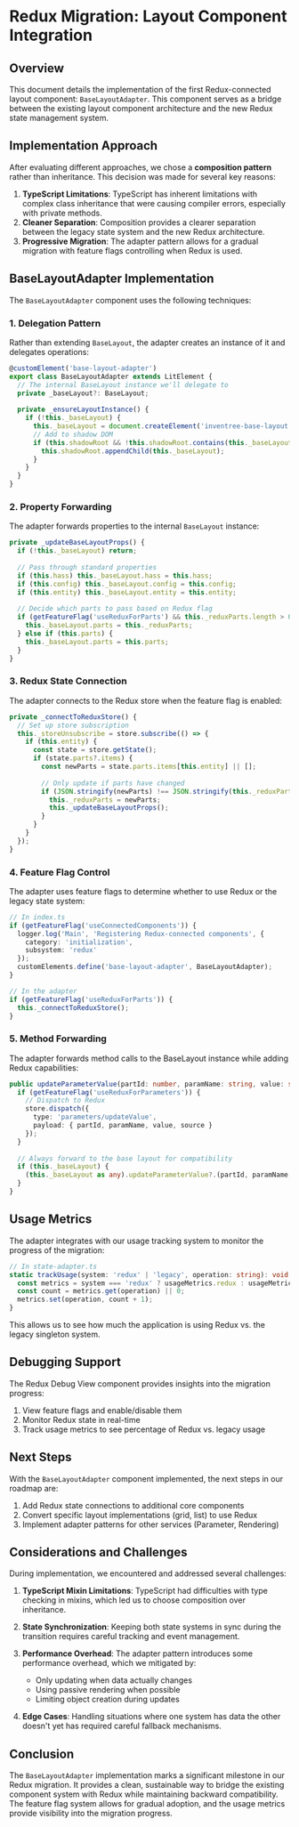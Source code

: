 # Redux Migration: Layout Component Integration

## Overview

This document details the implementation of the first Redux-connected layout component: `BaseLayoutAdapter`. This component serves as a bridge between the existing layout component architecture and the new Redux state management system.

## Implementation Approach

After evaluating different approaches, we chose a **composition pattern** rather than inheritance. This decision was made for several key reasons:

1. **TypeScript Limitations**: TypeScript has inherent limitations with complex class inheritance that were causing compiler errors, especially with private methods.
2. **Cleaner Separation**: Composition provides a clearer separation between the legacy state system and the new Redux architecture.
3. **Progressive Migration**: The adapter pattern allows for a gradual migration with feature flags controlling when Redux is used.

## BaseLayoutAdapter Implementation

The `BaseLayoutAdapter` component uses the following techniques:

### 1. Delegation Pattern

Rather than extending `BaseLayout`, the adapter creates an instance of it and delegates operations:

```typescript
@customElement('base-layout-adapter')
export class BaseLayoutAdapter extends LitElement {
  // The internal BaseLayout instance we'll delegate to
  private _baseLayout?: BaseLayout;
  
  private _ensureLayoutInstance() {
    if (!this._baseLayout) {
      this._baseLayout = document.createElement('inventree-base-layout') as BaseLayout;
      // Add to shadow DOM
      if (this.shadowRoot && !this.shadowRoot.contains(this._baseLayout)) {
        this.shadowRoot.appendChild(this._baseLayout);
      }
    }
  }
}
```

### 2. Property Forwarding

The adapter forwards properties to the internal `BaseLayout` instance:

```typescript
private _updateBaseLayoutProps() {
  if (!this._baseLayout) return;
  
  // Pass through standard properties
  if (this.hass) this._baseLayout.hass = this.hass;
  if (this.config) this._baseLayout.config = this.config;
  if (this.entity) this._baseLayout.entity = this.entity;
  
  // Decide which parts to pass based on Redux flag
  if (getFeatureFlag('useReduxForParts') && this._reduxParts.length > 0) {
    this._baseLayout.parts = this._reduxParts;
  } else if (this.parts) {
    this._baseLayout.parts = this.parts;
  }
}
```

### 3. Redux State Connection

The adapter connects to the Redux store when the feature flag is enabled:

```typescript
private _connectToReduxStore() {
  // Set up store subscription
  this._storeUnsubscribe = store.subscribe(() => {
    if (this.entity) {
      const state = store.getState();
      if (state.parts?.items) {
        const newParts = state.parts.items[this.entity] || [];
        
        // Only update if parts have changed
        if (JSON.stringify(newParts) !== JSON.stringify(this._reduxParts)) {
          this._reduxParts = newParts;
          this._updateBaseLayoutProps();
        }
      }
    }
  });
}
```

### 4. Feature Flag Control

The adapter uses feature flags to determine whether to use Redux or the legacy state system:

```typescript
// In index.ts
if (getFeatureFlag('useConnectedComponents')) {
  logger.log('Main', 'Registering Redux-connected components', { 
    category: 'initialization',
    subsystem: 'redux' 
  });
  customElements.define('base-layout-adapter', BaseLayoutAdapter);
}

// In the adapter
if (getFeatureFlag('useReduxForParts')) {
  this._connectToReduxStore();
}
```

### 5. Method Forwarding

The adapter forwards method calls to the BaseLayout instance while adding Redux capabilities:

```typescript
public updateParameterValue(partId: number, paramName: string, value: string, source: string = 'user') {
  if (getFeatureFlag('useReduxForParameters')) {
    // Dispatch to Redux
    store.dispatch({
      type: 'parameters/updateValue',
      payload: { partId, paramName, value, source }
    });
  }
  
  // Always forward to the base layout for compatibility
  if (this._baseLayout) {
    (this._baseLayout as any).updateParameterValue?.(partId, paramName, value, source);
  }
}
```

## Usage Metrics

The adapter integrates with our usage tracking system to monitor the progress of the migration:

```typescript
// In state-adapter.ts
static trackUsage(system: 'redux' | 'legacy', operation: string): void {
  const metrics = system === 'redux' ? usageMetrics.redux : usageMetrics.legacy;
  const count = metrics.get(operation) || 0;
  metrics.set(operation, count + 1);
}
```

This allows us to see how much the application is using Redux vs. the legacy singleton system.

## Debugging Support

The Redux Debug View component provides insights into the migration progress:

1. View feature flags and enable/disable them
2. Monitor Redux state in real-time
3. Track usage metrics to see percentage of Redux vs. legacy usage

## Next Steps

With the `BaseLayoutAdapter` component implemented, the next steps in our roadmap are:

1. Add Redux state connections to additional core components
2. Convert specific layout implementations (grid, list) to use Redux
3. Implement adapter patterns for other services (Parameter, Rendering)

## Considerations and Challenges

During implementation, we encountered and addressed several challenges:

1. **TypeScript Mixin Limitations**: TypeScript had difficulties with type checking in mixins, which led us to choose composition over inheritance.

2. **State Synchronization**: Keeping both state systems in sync during the transition requires careful tracking and event management.

3. **Performance Overhead**: The adapter pattern introduces some performance overhead, which we mitigated by:
   - Only updating when data actually changes
   - Using passive rendering when possible
   - Limiting object creation during updates

4. **Edge Cases**: Handling situations where one system has data the other doesn't yet has required careful fallback mechanisms.

## Conclusion

The `BaseLayoutAdapter` implementation marks a significant milestone in our Redux migration. It provides a clean, sustainable way to bridge the existing component system with Redux while maintaining backward compatibility. The feature flag system allows for gradual adoption, and the usage metrics provide visibility into the migration progress. 